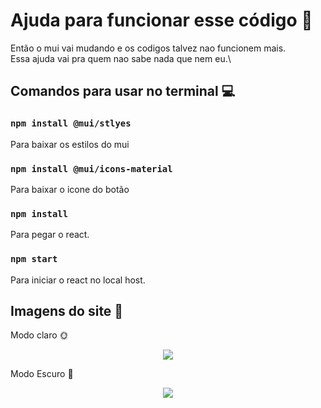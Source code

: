 # Ajuda para funcionar esse código :seedling:

Então o mui vai mudando e os codigos talvez nao funcionem mais.\
Essa ajuda vai pra quem nao sabe nada que nem eu.\

## Comandos para usar no terminal :computer:

### `npm install @mui/stlyes`

Para baixar os estilos do mui

### `npm install @mui/icons-material`

Para baixar o icone do botão

### `npm install `

Para pegar o react.

### `npm start `

Para iniciar o react no local host.

## Imagens do site :milky_way:

Modo claro :sun_with_face:

<div align="center">
<img src="https://user-images.githubusercontent.com/73189635/151733599-0191243a-aba4-40c1-8072-6de6abaa65f1.png"/>
</div>

Modo Escuro :new_moon_with_face:

<div align="center">
<img src="https://user-images.githubusercontent.com/73189635/151734029-0bcb97fe-6cc3-4cb5-8cb1-dec70ba5e453.png"/>
</div>
